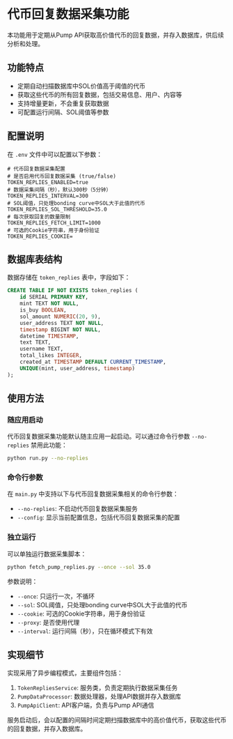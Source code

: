 # 代币回复数据采集功能

本功能用于定期从Pump API获取高价值代币的回复数据，并存入数据库，供后续分析和处理。

## 功能特点

- 定期自动扫描数据库中SOL价值高于阈值的代币
- 获取这些代币的所有回复数据，包括交易信息、用户、内容等
- 支持增量更新，不会重复获取数据
- 可配置运行间隔、SOL阈值等参数

## 配置说明

在 `.env` 文件中可以配置以下参数：

```
# 代币回复数据采集配置
# 是否启用代币回复数据采集 (true/false)
TOKEN_REPLIES_ENABLED=true
# 数据采集间隔（秒），默认300秒（5分钟）
TOKEN_REPLIES_INTERVAL=300
# SOL阈值，只处理bonding curve中SOL大于此值的代币
TOKEN_REPLIES_SOL_THRESHOLD=35.0
# 每次获取回复的数量限制
TOKEN_REPLIES_FETCH_LIMIT=1000
# 可选的Cookie字符串，用于身份验证
TOKEN_REPLIES_COOKIE=
```

## 数据库表结构

数据存储在 `token_replies` 表中，字段如下：

```sql
CREATE TABLE IF NOT EXISTS token_replies (
    id SERIAL PRIMARY KEY,
    mint TEXT NOT NULL,
    is_buy BOOLEAN,
    sol_amount NUMERIC(20, 9),
    user_address TEXT NOT NULL,
    timestamp BIGINT NOT NULL,
    datetime TIMESTAMP,
    text TEXT,
    username TEXT,
    total_likes INTEGER,
    created_at TIMESTAMP DEFAULT CURRENT_TIMESTAMP,
    UNIQUE(mint, user_address, timestamp)
);
```

## 使用方法

### 随应用启动

代币回复数据采集功能默认随主应用一起启动。可以通过命令行参数 `--no-replies` 禁用此功能：

```bash
python run.py --no-replies
```

### 命令行参数

在 `main.py` 中支持以下与代币回复数据采集相关的命令行参数：

- `--no-replies`: 不启动代币回复数据采集服务
- `--config`: 显示当前配置信息，包括代币回复数据采集的配置

### 独立运行

可以单独运行数据采集脚本：

```bash
python fetch_pump_replies.py --once --sol 35.0
```

参数说明：
- `--once`: 只运行一次，不循环
- `--sol`: SOL阈值，只处理bonding curve中SOL大于此值的代币
- `--cookie`: 可选的Cookie字符串，用于身份验证
- `--proxy`: 是否使用代理
- `--interval`: 运行间隔（秒），只在循环模式下有效

## 实现细节

实现采用了异步编程模式，主要组件包括：

1. `TokenRepliesService`: 服务类，负责定期执行数据采集任务
2. `PumpDataProcessor`: 数据处理器，处理API数据并存入数据库
3. `PumpApiClient`: API客户端，负责与Pump API通信

服务启动后，会以配置的间隔时间定期扫描数据库中的高价值代币，获取这些代币的回复数据，并存入数据库。 